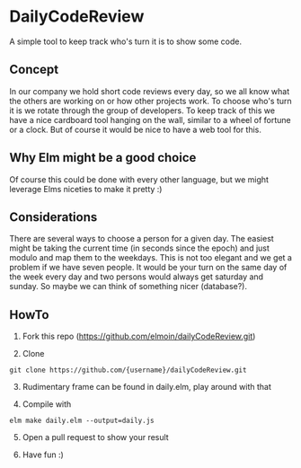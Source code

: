 # DailyCodeReview
A simple tool to keep track who's turn it is to show some code.

## Concept
In our company we hold short code reviews every day, so we all know what the others are working on or how other projects work. To choose who's turn it is we rotate through the group of developers. To keep track of this we have a nice cardboard tool hanging on the wall, similar to a wheel of fortune or a clock. But of course it would be nice to have a web tool for this.

## Why Elm might be a good choice
Of course this could be done with every other language, but we might leverage Elms niceties to make it pretty :)

## Considerations
There are several ways to choose a person for a given day. The easiest might be taking the current time (in seconds since the epoch) and just modulo and map them to the weekdays. This is not too elegant and we get a problem if we have seven people. It would be your turn on the same day of the week every day and two persons would always get saturday and sunday. So maybe we can think of something nicer (database?).


## HowTo

1. Fork this repo (https://github.com/elmoin/dailyCodeReview.git)

2. Clone

  ```
  git clone https://github.com/{username}/dailyCodeReview.git
  ```

3. Rudimentary frame can be found in daily.elm, play around with that

4. Compile with
  ```
  elm make daily.elm --output=daily.js
  ```

5. Open a pull request to show your result

6. Have fun :)
